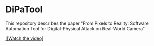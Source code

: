# DiPaTool
This repository describes the paper "From Pixels to Reality: Software Automation Tool for Digital-Physical Attack on Real-World Camera"

[![Watch the video]](https://raw.githubusercontent.com/leonenkova/DiPaTool/blob/main/ToolDescription.mp4)
